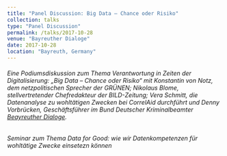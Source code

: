 ```yaml
---
title: "Panel Discussion: Big Data – Chance oder Risiko"
collection: talks
type: "Panel Discussion"
permalink: /talks/2017-10-28
venue: "Bayreuther Dialoge"
date: 2017-10-28
location: "Bayreuth, Germany"
---
```


###### Eine Podiumsdiskussion zum Thema Verantwortung in Zeiten der Digitalisierung: „Big Data – Chance oder Risiko“ mit Konstantin von Notz, dem netzpolitischen Sprecher der GRÜNEN; Nikolaus Blome, stellvertretender Chefredakteur der BILD-Zeitung; Vera Schmitt, die Datenanalyse zu wohltätigen Zwecken bei CorrelAid durchführt und Denny Vorbrücken, Geschäftsführer im Bund Deutscher Kriminalbeamter [Beayreuther Dialoge](https://tu-dresden.de/bu/wirtschaft/ressourcen/dateien/studium/news/Bayreuther-Dialoge-2017.pdf?lang=de). 

###### Seminar zum Thema Data for Good: wie wir Datenkompetenzen für wohltätige Zwecke einsetezn können
